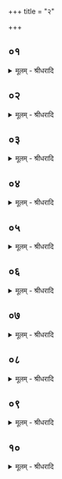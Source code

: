 +++
title = "२"

+++


## ०१
<details><summary>मूलम् - श्रीधरादि</summary>

त᳘दाहुः॥ 
(र्य्य᳘) य᳘स्याग्निहोत्री लो᳘हितं दुहीत किन्त᳘त्र क᳘र्म्म का प्रा᳘यश्चित्तिरि᳘ति व्व्यु᳘त्क्रामते᳘त्युक्त्वा मे᳘क्षणङ्कृ᳘त्वा ऽन्वाहार्य्यप᳘चनम्प᳘रिश्रयितवै᳘ ब्रूयात्त᳘स्मिन्नेनच्छ्रपयित्वा त᳘स्मिंस्तूष्णी᳘ञ्जुहुयाद᳘निरुक्तो वै᳘ प्रजा᳘पतिः प्राजापत्य᳘मग्निहोत्रᳫँ᳭ स᳘र्व्वम्वा ऽअ᳘निरुक्तन्त᳘दने᳘न स᳘र्व्वेण प्रा᳘यश्चित्तिं कुरुते तान्त᳘स्यामा᳘हुत्याम्ब्राह्मणा᳘य दद्याद्यम᳘नभ्यागमिष्यन्म᳘न्येता᳘र्त्तिम्वा᳘ ऽएषा᳘ पाप्मा᳘नं य᳘जमानस्य प्रतिदृ᳘श्य दुहे या लो᳘हितन्दुह ऽआ᳘र्त्तिमे᳘वास्मिंस्त᳘त्पाप्मा᳘नम्प्र᳘तिमुञ्चत्य᳘थ य᳘दन्य᳘द्विंदेत्ते᳘न जुहुयाद᳘नार्त्तेनैव तदा᳘र्त्तं यज्ञ᳘स्य नि᳘ष्करोत्येत᳘देव त᳘त्र क᳘र्म्म॥
</details>

## ०२
<details><summary>मूलम् - श्रीधरादि</summary>

त᳘दाहुः॥ 
(र्य्य᳘) य᳘स्याग्निहोत्र᳘न्दोह्य᳘मानममेध्य᳘माप᳘द्येत किन्त᳘त्र क᳘र्म्म का प्रा᳘यश्चित्तिरि᳘ति तद्धै᳘के[[!!]] होत᳘व्यम्मन्यन्ते प्र᳘यतमेत᳘न्नैतस्या᳘होमो᳘ ऽवकल्पते न वै᳘ देवाः क᳘स्माच्चन᳘ बीभत्सन्ते बी᳘भत्सन्ता३ ऽइ तु[[!!]] देवा᳘ ऽइत्थ᳘मेव᳘ कुर्य्याद्गा᳘र्हपत्यादुष्णम्भ᳘स्म निरु᳘ह्य त᳘स्मिन्नेनदुष्णे भ᳘स्मंस्तूष्णीन्नि᳘नयेदद्भि᳘रुपनि᳘नयत्यद्भि᳘रेनदाप्नोत्य᳘थ य᳘दन्य᳘द्विन्देत्ते᳘न जुहुयादेत᳘देव त᳘त्र क᳘र्म्म॥
</details>

## ०३
<details><summary>मूलम् - श्रीधरादि</summary>

त᳘दाहुः॥ 
(र्य्य᳘) य᳘स्याग्निहोत्र᳘न्दोहित᳘ममेध्य᳘माप᳘द्येत किन्त᳘त्र क᳘र्म्म का प्रा᳘यश्चित्तिरि᳘ति य᳘ ऽए᳘वैते᳘ ऽङ्गारा नि᳘रूढा ये᳘ष्वधिश्रयिष्यन्भ᳘वति ता᳘न्प्रत्यु᳘ह्य त᳘स्मिन्नेनदुष्णे भ᳘स्मंस्तूष्णीन्नि᳘नयेदद्भि᳘रुपनि᳘नयत्यद्भि᳘रेनदाप्नोत्य᳘थ य᳘दन्य᳘द्विन्देत्ते᳘न जुहुयादेत᳘देव त᳘त्र क᳘र्म्म॥
</details>

## ०४
<details><summary>मूलम् - श्रीधरादि</summary>

त᳘दाहुः॥ 
(र्य्य᳘) य᳘स्याग्निहोत्रम᳘धिश्रितममेध्य᳘माप᳘द्येत किन्त᳘त्र क᳘र्म्म का प्रा᳘यश्चित्तिरि᳘ति य᳘ ऽए᳘वैते᳘ ऽङ्गारा नि᳘रूढा येष्व᳘धिश्रितं भ᳘वति ते᳘ष्वेनत्तूष्णी᳘ञ्जुहुयात्त᳘द्धुतम᳘हुतं यद᳘हैनत्ते᳘षु जुहो᳘ति ते᳘न हुतं य᳘द्वेनाँस्ते᳘नै᳘वानुगम᳘यति तेना᳘हुतमद्भि᳘रुपनिन᳘यत्यद्भि᳘रेनदाप्नोत्य᳘थ[[!!]] यदन्य᳘द्विन्देत्ते᳘न[[!!]] जुहुयादेत᳘देव त᳘त्र क᳘र्म्म॥
</details>

## ०५
<details><summary>मूलम् - श्रीधरादि</summary>

त᳘दाहुः॥ 
(र्य्य᳘) य᳘दधिश्रिते ऽग्निहोत्रे य᳘जमानो म्रिये᳘त किन्त᳘त्र क᳘र्म्म का प्रा᳘यश्चित्तिरि᳘ति त᳘दे᳘वैनदभिपर्य्याधा᳘य व्वि᳘ष्यन्दयेद᳘थो ख᳘ल्वाहुरेता᳘वती स᳘र्व्वस्य हविर्य्यज्ञ᳘स्य प्रा᳘यश्चित्तिरि᳘त्येत᳘देव त᳘त्र क᳘र्म्म॥
</details>

## ०६
<details><summary>मूलम् - श्रीधरादि</summary>

त᳘दाहुः॥ 
(र्य्य᳘) य᳘स्याग्निहोत्र᳘ᳫँ᳘ स्रुच्यु᳘न्नीतᳫँ᳭ स्क᳘न्देत्किन्त᳘त्र क᳘र्म्म का प्रा᳘यश्चित्तिरि᳘ति स्कन्नप्रायश्चित्ते᳘नाभिमृ᳘श्याद्भि᳘रुपनिनी᳘य प᳘रिशिष्टेन जुहुयाद्य᳘द्यु नी᳘ची स्रुक्स्याद्य᳘दि[[!!]] वा भिद्ये᳘त स्कन्नप्रायश्चित्ते᳘नै᳘वाभिमृ᳘श्याद्भि᳘रुपनिनी᳘य[[!!]] य᳘त्स्थाल्याम्प᳘रिशिष्टᳫँ᳭ स्यात्ते᳘न जुहुयात्॥
</details>

## ०७
<details><summary>मूलम् - श्रीधरादि</summary>

(त्त᳘) त᳘द्धैके[[!!]] प्रतिपरे᳘त्य॥ 
य᳘त्स्थाल्याम्प᳘रिशिष्टम्भ᳘वति ते᳘न जुह्वति त᳘दु त᳘था न᳘ कुर्य्यात्स्व᳘र्ग्ग्यम्वा ऽएतद्य᳘दग्निहोत्रं[[!!]] यो᳘ हैनन्त᳘त्र ब्रूयात्प्र᳘ति न्वा᳘ ऽअय᳘ᳫँ᳘ स्वर्ग्गा᳘ल्लोकाद᳘वारुक्षन्नास्येद᳘ᳫँ᳘[[!!]] स्व᳘र्ग्ग्यमिव भविष्यती᳘तीश्वरो᳘ ह त᳘थैव᳘ स्यात्॥
</details>

## ०८
<details><summary>मूलम् - श्रीधरादि</summary>

(दि) इत्थ᳘मेव᳘ कुर्य्यात्॥  
(त्त᳘) त᳘देवो᳘पविशेद्य᳘त्स्थाल्याम्प᳘रिशिष्टᳫँ᳭ स्यात्त᳘दस्मा ऽउन्नीया᳘हरेयुस्तद्धै᳘क ऽउ᳘पवल्हन्ते हुतोच्छिष्टम्वा᳘ ऽएत᳘द्यात᳘याम वा᳘ ऽएत᳘न्नैत᳘स्य[[!!]] होत᳘व्यमि᳘ति त᳘दु तन्ना᳘द्रियेत यदा वा᳘ ऽएतद᳘यातयामा᳘थैनद्धविरात᳘ञ्चनङ्कुर्व्वते त᳘स्माद्य᳘त्स्थाल्याम्प᳘रिशिष्टᳫँ᳭ स्यात्त᳘दस्मा ऽउन्नीया᳘हरेयुर्य्य᳘द्यु त᳘त्र न स्याद्य᳘दन्य᳘द्विन्देत्त᳘दग्ना᳘वधिश्रि᳘त्यावज्यो᳘त्यापः᳘ प्रत्यानी᳘योद्वास्य[[!!]] त᳘ददो᳘ हैवो᳘न्नेष्यामी᳘त्युक्तम्भ᳘वत्यथा᳘त्र यथोन्नीत᳘मे᳘वास्मा ऽउन्नीया᳘हरेयुस्ते᳘न का᳘मञ्जुहुयादेत᳘देव त᳘त्र क᳘र्म्म॥
</details>

## ०९
<details><summary>मूलम् - श्रीधरादि</summary>

त᳘दाहुः॥ 
(र्य्य᳘) य᳘स्याग्निहोत्र᳘ᳫँ᳘ स्रुच्यु᳘न्नीतममेध्य᳘माप᳘द्येत किन्त᳘त्र[[!!]] क᳘र्म्म का प्रा᳘यश्चित्तिरि᳘ति तद्धै᳘के होत᳘व्यम्मन्यन्ते प्र᳘यतमेत᳘न्नैतस्या᳘होमो᳘ ऽवकल्पते न वै᳘ देवाः क᳘स्माच्चन᳘ बीभत्सन्त ऽइ᳘ति तद्धै᳘क ऽउत्सि᳘च्य च्छर्द्दयन्ति त᳘दु त᳘था न᳘ कुर्य्याद्यो᳘ हैनन्त᳘त्र ब्रूयात्प᳘रासिचत न्वा᳘ ऽअय᳘मग्निहोत्रं᳘ क्षि᳘प्रे ऽयं य᳘जमानः प᳘रासेक्ष्यत ऽइ᳘तीश्वरो᳘ ह त᳘थैव᳘ स्यादित्थ᳘मेव᳘ कुर्य्यादाहवनी᳘ये समि᳘धमभ्याधा᳘याहवनी᳘यादे᳘वोष्णम्भ᳘स्म निरु᳘ह्य त᳘स्मिन्नेनदुष्णे भ᳘स्मँस्तूष्णीन्नि᳘नयेदद्भि᳘रुपनि᳘नयत्यद्भि᳘रेनदाप्नोत्य᳘थ य᳘दन्य᳘द्विन्देत्ते᳘न जुहुयादेत᳘देव त᳘त्र क᳘र्म्म॥
</details>

## १०
<details><summary>मूलम् - श्रीधरादि</summary>

त᳘दाहुः॥ 
(र्य्य᳘) य᳘स्याग्निहोत्र᳘ᳫँ᳘ स्रुच्यु᳘न्नीतमुप᳘रिष्टादवव᳘र्षेत्किन्त᳘त्र क᳘र्म्म का प्रा᳘यश्चित्तिरि᳘ति त᳘द्विद्यादुप᳘रिष्टान्मा शुक्रमा᳘गन्नु᳘प मा᳘न्देवाः प्रा᳘भूवञ्छ्रे᳘यान्भविष्यामी᳘ति ते᳘न का᳘मञ्जुहुयादेत᳘देव त᳘त्र क᳘र्म्म॥
</details>